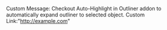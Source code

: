 Custom Message: Checkout Auto-Highlight in Outliner addon to automatically expand outliner to selected object.
Custom Link:"http://example.com"
